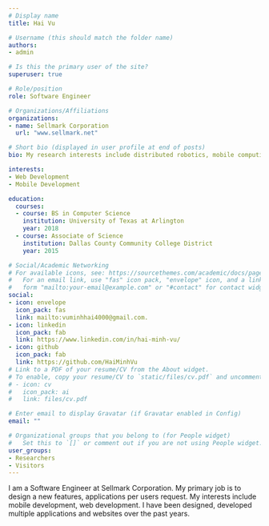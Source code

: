 ```yaml
---
# Display name
title: Hai Vu

# Username (this should match the folder name)
authors:
- admin

# Is this the primary user of the site?
superuser: true

# Role/position
role: Software Engineer

# Organizations/Affiliations
organizations:
- name: Sellmark Corporation
  url: "www.sellmark.net"

# Short bio (displayed in user profile at end of posts)
bio: My research interests include distributed robotics, mobile computing and programmable matter.

interests:
- Web Development
- Mobile Development

education:
  courses:
  - course: BS in Computer Science
    institution: University of Texas at Arlington
    year: 2018
  - course: Associate of Science
    institution: Dallas County Community College District
    year: 2015

# Social/Academic Networking
# For available icons, see: https://sourcethemes.com/academic/docs/page-builder/#icons
#   For an email link, use "fas" icon pack, "envelope" icon, and a link in the
#   form "mailto:your-email@example.com" or "#contact" for contact widget.
social:
- icon: envelope
  icon_pack: fas
  link: mailto:vuminhhai4000@gmail.com.
- icon: linkedin
  icon_pack: fab
  link: https://www.linkedin.com/in/hai-minh-vu/
- icon: github
  icon_pack: fab
  link: https://github.com/HaiMinhVu
# Link to a PDF of your resume/CV from the About widget.
# To enable, copy your resume/CV to `static/files/cv.pdf` and uncomment the lines below.
# - icon: cv
#   icon_pack: ai
#   link: files/cv.pdf

# Enter email to display Gravatar (if Gravatar enabled in Config)
email: ""

# Organizational groups that you belong to (for People widget)
#   Set this to `[]` or comment out if you are not using People widget.
user_groups:
- Researchers
- Visitors
---
```


I am a Software Engineer at Sellmark Corporation. My primary job is to design a new features, applications per users request.
My interests include mobile development, web development.
I have been designed, developed multiple applications and websites over the past years. 
